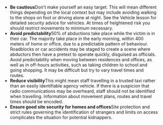 [Title]: # (Reduce Opportunity)
[Difficulty]: # (Beginner)
[Order]: # (10)

*   **Be cautious**Don't make yourself an easy target. This will mean different things depending on the local context but may include avoiding walking to the shops on foot or driving alone at night. See the Vehicle lesson for detailed security advice for vehicles. At times of heightened risk you should restrict movements to minimum necessary.
*   **Avoid predictability**50% of abductions take place while the victim is in their car. The majority take place in the early morning, within 400 meters of home or office, due to a predictable pattern of behaviour. Roadblocks or car accidents may be staged to create a scene where abductors then have a pretext to operate quickly, disguised as officials. Avoid predictability when moving between residences and offices, as well as in off-hours activities, such as taking children to school and going shopping. It may be difficult but try to vary travel times and routes.
*   **Reduce visibility**This might mean staff travelling in a trusted taxi rather than an easily identifiable agency vehicle. If there is a suspicion that radio communications may be overheard, staff should not be identified when travelling. Information about movement plans, routes and travel times should be encoded.
*   **Ensure good site security for homes and offices**Site protection and strict rules governing the identification of strangers and limits on access complicates the situation for potential kidnappers.